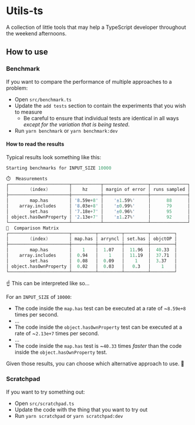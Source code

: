 # Utils-ts

A collection of little tools that may help a TypeScript developer throughout the weekend afternoons.

## How to use

### Benchmark

If you want to compare the performance of multiple approaches to a problem:

- Open `src/benchmark.ts`
- Update the `add tests` section to contain the experiments that you wish to measure
  - Be careful to ensure that individual tests are identical in all ways _except for the variation that is being tested_.
- Run `yarn benchmark` or `yarn benchmark:dev`

#### How to read the results

Typical results look something like this:

```s
Starting benchmarks for INPUT_SIZE 10000

⏱️  Measurements
┌───────────────────────┬───────────┬─────────────────┬──────────────┐
│        (index)        │    hz     │ margin of error │ runs sampled │
├───────────────────────┼───────────┼─────────────────┼──────────────┤
│        map.has        │ '8.59e+8' │    '±1.59%'     │      88      │
│    array.includes     │ '8.03e+8' │    '±0.99%'     │      79      │
│        set.has        │ '7.18e+7' │    '±0.96%'     │      95      │
│ object.hasOwnProperty │ '2.13e+7' │    '±1.27%'     │      92      │
└───────────────────────┴───────────┴─────────────────┴──────────────┘
🏁  Comparison Matrix
┌───────────────────────┬─────────┬─────────┬─────────┬─────────┐
│        (index)        │ map.has │ arryncl │ set.has │ objctOP │
├───────────────────────┼─────────┼─────────┼─────────┼─────────┤
│        map.has        │    1    │  1.07   │  11.96  │  40.33  │
│    array.includes     │  0.94   │    1    │  11.19  │  37.71  │
│        set.has        │  0.08   │  0.09   │    1    │  3.37   │
│ object.hasOwnProperty │  0.02   │  0.03   │   0.3   │    1    │
└───────────────────────┴─────────┴─────────┴─────────┴─────────┘
```

☝️ This can be interpreted like so...

For an `INPUT_SIZE` of `10000`:

- The code inside the `map.has` test can be executed at a rate of ~`8.59e+8` times per second.
- ...
- The code inside the `object.hasOwnProperty` test can be executed at a rate of ~`2.13e+7` times per second.
- ...
- The code inside the `map.has` test is ~`40.33` times _faster_ than the code inside the `object.hasOwnProperty` test.

Given those results, you can choose which alternative approach to use. 🚀

### Scratchpad

If you want to try something out:

- Open `src/scratchpad.ts`
- Update the code with the thing that you want to try out
- Run `yarn scratchpad` or `yarn scratchpad:dev`

